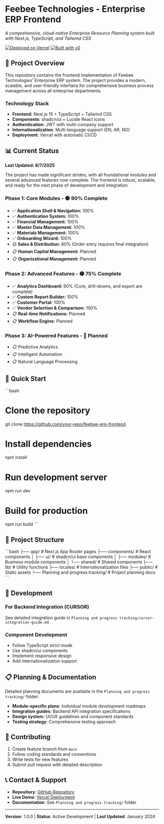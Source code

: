 # Feebee Technologies - Enterprise ERP Frontend

*A comprehensive, cloud-native Enterprise Resource Planning system built with Next.js, TypeScript, and Tailwind CSS*

[![Deployed on Vercel](https://img.shields.io/badge/Deployed%20on-Vercel-black?style=for-the-badge&logo=vercel)](https://vercel.com/orwahs-projects/v0-enterprise-erp-frontend)
[![Built with v0](https://img.shields.io/badge/Built%20with-v0.dev-black?style=for-the-badge)](https://v0.dev/chat/projects/pEMRAVIM7c0)

## 🎯 Project Overview

This repository contains the frontend implementation of Feebee Technologies' Enterprise ERP system. The project provides a modern, scalable, and user-friendly interface for comprehensive business process management across all enterprise departments.

### **Technology Stack**
- **Frontend**: Next.js 15 + TypeScript + Tailwind CSS
- **Components**: shadcn/ui + Lucide React icons
- **Authentication**: JWT with multi-company support
- **Internationalization**: Multi-language support (EN, AR, NO)
- **Deployment**: Vercel with automatic CI/CD

## 📊 Current Status

**Last Updated: 8/7/2025**

The project has made significant strides, with all foundational modules and several advanced features now complete. The frontend is robust, scalable, and ready for the next phase of development and integration.

### **Phase 1: Core Modules** - 🟢 90% Complete
- ✅ **Application Shell & Navigation:** 100%
- ✅ **Authentication System:** 100%
- ✅ **Financial Management:** 100%
- ✅ **Master Data Management:** 100%
- ✅ **Materials Management:** 100%
- ✅ **Onboarding Wizard:** 100%
- 🟡 **Sales & Distribution:** 80% (Order entry requires final integration)
- 📋 **Human Capital Management:** Planned
- 📋 **Organizational Management:** Planned

### **Phase 2: Advanced Features** - 🟡 75% Complete
- ✅ **Analytics Dashboard:** 90% (Core, drill-downs, and export are complete)
- ✅ **Custom Report Builder:** 100%
- ✅ **Customer Portal:** 100%
- ✅ **Vendor Selection & Comparison:** 100%
- 📋 **Real-time Notifications:** Planned
- 📋 **Workflow Engine:** Planned

### **Phase 3: AI-Powered Features** - 🔴 Planned
- 📋 Predictive Analytics
- 📋 Intelligent Automation
- 📋 Natural Language Processing

## 🚀 Quick Start

\`\`\`bash
# Clone the repository
git clone https://github.com/your-repo/feebee-erp-frontend

# Install dependencies
npm install

# Run development server
npm run dev

# Build for production
npm run build
\`\`\`

## 📁 Project Structure

\`\`\`bash
├── app/                    # Next.js App Router pages
├── components/             # React components
│   ├── ui/                # shadcn/ui base components
│   ├── modules/           # Business module components
│   └── shared/            # Shared components
├── lib/                   # Utility functions
├── locales/               # Internationalization files
├── public/                # Static assets
└── Planning and progress tracking/  # Project planning docs
\`\`\`

## 🔧 Development

### **For Backend Integration (CURSOR)**
See detailed integration guide in `Planning and progress tracking/cursor-integration-guide.md`

### **Component Development**
- Follow TypeScript strict mode
- Use shadcn/ui components
- Implement responsive design
- Add internationalization support

## 📋 Planning & Documentation

Detailed planning documents are available in the `Planning and progress tracking/` folder:

- **Module-specific plans**: Individual module development roadmaps
- **Integration guides**: Backend API integration specifications
- **Design system**: UI/UX guidelines and component standards
- **Testing strategy**: Comprehensive testing approach

## 🤝 Contributing

1. Create feature branch from `main`
2. Follow coding standards and conventions
3. Write tests for new features
4. Submit pull request with detailed description

## 📞 Contact & Support

- **Repository**: [GitHub Repository](https://github.com/your-repo)
- **Live Demo**: [Vercel Deployment](https://your-domain.vercel.app)
- **Documentation**: See `Planning and progress tracking/` folder

---

**Version**: 1.0.0 | **Status**: Active Development | **Last Updated**: January 2024
